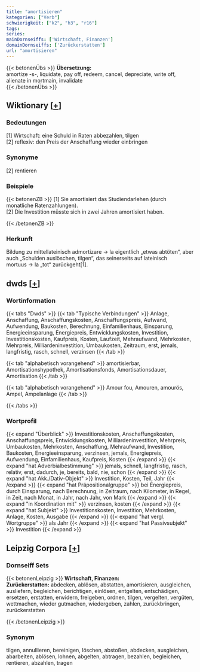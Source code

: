 ```yaml
---
title: "amortisieren"
kategorien: ["Verb"]
schwierigkeit: ["k2", "h3", "r16"]
tags:
series:
mainDornseiffs: ['Wirtschaft, Finanzen']
domainDornseiffs: ['Zurückerstatten']
url: "amortisieren"
---
```


{{< betonenÜbs >}}
**Übersetzung:**  
amortize -s-, liquidate, pay off, redeem, cancel, depreciate, write off, alienate in mortmain, invalidate  
{{< /betonenÜbs >}}

## Wiktionary [[+](https://de.wiktionary.org/wiki/amortisieren)]

### Bedeutungen
[1] Wirtschaft: eine Schuld in Raten abbezahlen, tilgen  
[2] reflexiv: den Preis der Anschaffung wieder einbringen  

### Synonyme
[2] rentieren  

### Beispiele
{{< betonenZB >}}
[1] Sie amortisiert das Studiendarlehen (durch monatliche Ratenzahlungen).  
[2] Die Investition müsste sich in zwei Jahren amortisiert haben.  

{{< /betonenZB >}}
### Herkunft
Bildung zu mittellateinisch admortizare → la eigentlich „etwas abtöten“, aber auch „Schulden auslöschen, tilgen“, das seinerseits auf lateinisch mortuus → la „tot“ zurückgeht[1].  



## dwds [[+](https://www.dwds.de/wb/amortisieren)]

### Wortinformation
{{< tabs "Dwds" >}}
{{< tab "Typische Verbindungen" >}}
Anlage, Anschaffung, Anschaffungskosten, Anschaffungspreis, Aufwand, Aufwendung, Baukosten, Berechnung, Einfamilienhaus, Einsparung, Energieeinsparung, Energiepreis, Entwicklungskosten, Investition, Investitionskosten, Kaufpreis, Kosten, Laufzeit, Mehraufwand, Mehrkosten, Mehrpreis, Milliardeninvestition, Umbaukosten, Zeitraum, erst, jemals, langfristig, rasch, schnell, verzinsen
{{< /tab >}}

{{< tab "alphabetisch vorangehend" >}}
amortisierbar, Amortisationshypothek, Amortisationsfonds, Amortisationsdauer, Amortisation
{{< /tab >}}

{{< tab "alphabetisch vorangehend" >}}
Amour fou, Amouren, amourös, Ampel, Ampelanlage
{{< /tab >}}

{{< /tabs >}}

### Wortprofil
{{< expand "Überblick" >}} Investitionskosten, Anschaffungskosten, Anschaffungspreis, Entwicklungskosten, Milliardeninvestition, Mehrpreis, Umbaukosten, Mehrkosten, Anschaffung, Mehraufwand, Investition, Baukosten, Energieeinsparung, verzinsen, jemals, Energiepreis, Aufwendung, Einfamilienhaus, Kaufpreis, Kosten {{< /expand >}}
{{< expand "hat Adverbialbestimmung" >}} jemals, schnell, langfristig, rasch, relativ, erst, dadurch, je, bereits, bald, nie, schon {{< /expand >}}
{{< expand "hat Akk./Dativ-Objekt" >}} Investition, Kosten, Teil, Jahr {{< /expand >}}
{{< expand "hat Präpositionalgruppe" >}} bei Energiepreis, durch Einsparung, nach Berechnung, in Zeitraum, nach Kilometer, in Regel, in Zeit, nach Monat, in Jahr, nach Jahr, von Mark {{< /expand >}}
{{< expand "in Koordination mit" >}} verzinsen, kosten {{< /expand >}}
{{< expand "hat Subjekt" >}} Investitionskosten, Investition, Mehrkosten, Anlage, Kosten, Ausgabe {{< /expand >}}
{{< expand "hat vergl. Wortgruppe" >}} als Jahr {{< /expand >}}
{{< expand "hat Passivsubjekt" >}} Investition {{< /expand >}}

## Leipzig Corpora [[+](https://corpora.uni-leipzig.de/en/res?word=amortisieren&corpusId=deu_newscrawl-public_2018)]

### Dornseiff Sets
{{< betonenLeipzig >}}
**Wirtschaft, Finanzen:**  
**Zurückerstatten:** abdecken, ablösen, abstatten, amortisieren, ausgleichen, ausliefern, begleichen, berichtigen, einlösen, entgelten, entschädigen, ersetzen, erstatten, erwidern, freigeben, ordnen, tilgen, vergelten, vergüten, wettmachen, wieder gutmachen, wiedergeben, zahlen, zurückbringen, zurückerstatten  

{{< /betonenLeipzig >}}

### Synonym
tilgen, annullieren, bereinigen, löschen, abstoßen, abdecken, ausgleichen, abarbeiten, ablösen, lohnen, abgelten, abtragen, bezahlen, begleichen, rentieren, abzahlen, tragen

